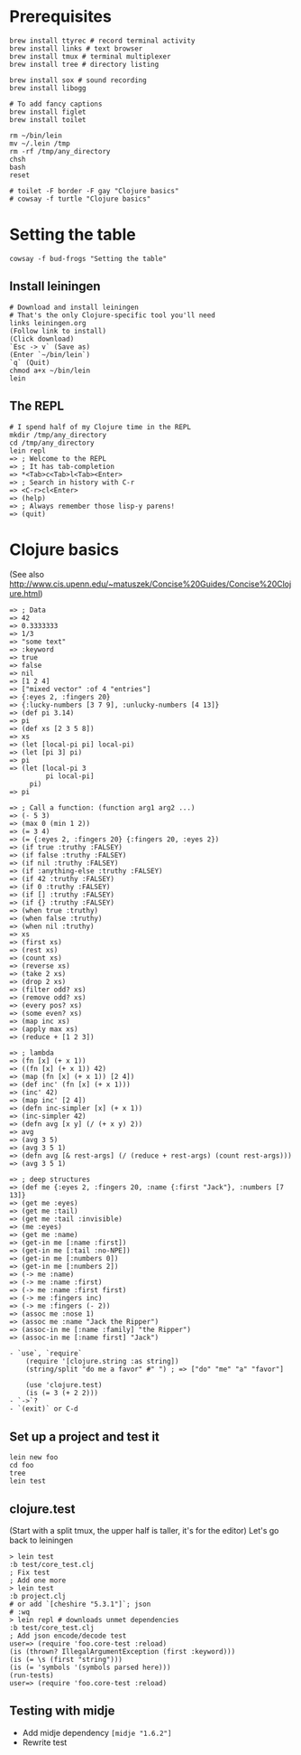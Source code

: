 # Prerequisites

    brew install ttyrec # record terminal activity
    brew install links # text browser
    brew install tmux # terminal multiplexer
    brew install tree # directory listing

    brew install sox # sound recording
    brew install libogg

    # To add fancy captions
    brew install figlet
    brew install toilet

    rm ~/bin/lein
    mv ~/.lein /tmp
    rm -rf /tmp/any_directory
    chsh
    bash
    reset

    # toilet -F border -F gay "Clojure basics"
    # cowsay -f turtle "Clojure basics"

# Setting the table

    cowsay -f bud-frogs "Setting the table"

## Install leiningen

    # Download and install leiningen
    # That's the only Clojure-specific tool you'll need
    links leiningen.org
    (Follow link to install)
    (Click download)
    `Esc -> v` (Save as)
    (Enter `~/bin/lein`)
    `q` (Quit)
    chmod a+x ~/bin/lein
    lein

## The REPL

    # I spend half of my Clojure time in the REPL
    mkdir /tmp/any_directory
    cd /tmp/any_directory
    lein repl
    => ; Welcome to the REPL
    => ; It has tab-completion
    => *<Tab>c<Tab>l<Tab><Enter>
    => ; Search in history with C-r
    => <C-r>cl<Enter>
    => (help)
    => ; Always remember those lisp-y parens!
    => (quit)

# Clojure basics
(See also http://www.cis.upenn.edu/~matuszek/Concise%20Guides/Concise%20Clojure.html)

    => ; Data
    => 42
    => 0.3333333
    => 1/3
    => "some text"
    => :keyword
    => true
    => false
    => nil
    => [1 2 4]
    => ["mixed vector" :of 4 "entries"]
    => {:eyes 2, :fingers 20}
    => {:lucky-numbers [3 7 9], :unlucky-numbers [4 13]}
    => (def pi 3.14)
    => pi
    => (def xs [2 3 5 8])
    => xs
    => (let [local-pi pi] local-pi)
    => (let [pi 3] pi)
    => pi
    => (let [local-pi 3
             pi local-pi]
         pi)
    => pi

    => ; Call a function: (function arg1 arg2 ...)
    => (- 5 3)
    => (max 0 (min 1 2))
    => (= 3 4)
    => (= {:eyes 2, :fingers 20} {:fingers 20, :eyes 2})
    => (if true :truthy :FALSEY)
    => (if false :truthy :FALSEY)
    => (if nil :truthy :FALSEY)
    => (if :anything-else :truthy :FALSEY)
    => (if 42 :truthy :FALSEY)
    => (if 0 :truthy :FALSEY)
    => (if [] :truthy :FALSEY)
    => (if {} :truthy :FALSEY)
    => (when true :truthy)
    => (when false :truthy)
    => (when nil :truthy)
    => xs
    => (first xs)
    => (rest xs)
    => (count xs)
    => (reverse xs)
    => (take 2 xs)
    => (drop 2 xs)
    => (filter odd? xs)
    => (remove odd? xs)
    => (every pos? xs)
    => (some even? xs)
    => (map inc xs)
    => (apply max xs)
    => (reduce + [1 2 3])

    => ; lambda 
    => (fn [x] (+ x 1))
    => ((fn [x] (+ x 1)) 42)
    => (map (fn [x] (+ x 1)) [2 4])
    => (def inc' (fn [x] (+ x 1)))
    => (inc' 42)
    => (map inc' [2 4])
    => (defn inc-simpler [x] (+ x 1))
    => (inc-simpler 42)
    => (defn avg [x y] (/ (+ x y) 2))
    => avg
    => (avg 3 5)
    => (avg 3 5 1)
    => (defn avg [& rest-args] (/ (reduce + rest-args) (count rest-args))) 
    => (avg 3 5 1)

    => ; deep structures
    => (def me {:eyes 2, :fingers 20, :name {:first "Jack"}, :numbers [7 13]}
    => (get me :eyes)
    => (get me :tail)
    => (get me :tail :invisible)
    => (me :eyes)
    => (get me :name)
    => (get-in me [:name :first])
    => (get-in me [:tail :no-NPE])
    => (get-in me [:numbers 0])
    => (get-in me [:numbers 2])
    => (-> me :name)
    => (-> me :name :first)
    => (-> me :name :first first)
    => (-> me :fingers inc)
    => (-> me :fingers (- 2))
    => (assoc me :nose 1)
    => (assoc me :name "Jack the Ripper")
    => (assoc-in me [:name :family] "the Ripper")
    => (assoc-in me [:name first] "Jack")

    - `use`, `require`
        (require '[clojure.string :as string])
        (string/split "do me a favor" #" ") ; => ["do" "me" "a" "favor"]

        (use 'clojure.test)
        (is (= 3 (+ 2 2)))
    - `->`?
    - `(exit)` or C-d

## Set up a project and test it

    lein new foo
    cd foo
    tree
    lein test

## clojure.test
(Start with a split tmux, the upper half is taller, it's for the editor)
Let's go back to leiningen

    > lein test
    :b test/core_test.clj
    ; Fix test
    ; Add one more
    > lein test
    :b project.clj
    # or add `[cheshire "5.3.1"]`; json
    # :wq
    > lein repl # downloads unmet dependencies
    :b test/core_test.clj
    ; Add json encode/decode test
    user=> (require 'foo.core-test :reload)
    (is (thrown? IllegalArgumentException (first :keyword))) 
    (is (= \s (first "string")))
    (is (= 'symbols '(symbols parsed here)))
    (run-tests)
    user=> (require 'foo.core-test :reload)

    
## Testing with midje

  - Add midje dependency `[midje "1.6.2"]`
  - Rewrite test
